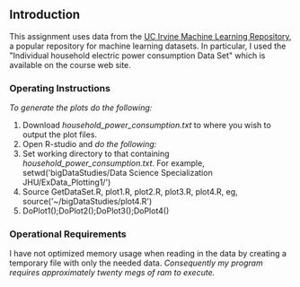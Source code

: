 ## Introduction

This assignment uses data from
the <a href="http://archive.ics.uci.edu/ml/">UC Irvine Machine
Learning Repository</a>, a popular repository for machine learning
datasets. In particular, I used the "Individual household
electric power consumption Data Set" which is available on
the course web site.

### Operating Instructions
*To generate the plots do the following:*

1. Download *household\_power\_consumption.txt* to where you wish to output the plot files.
2. Open R-studio and *do the following:*
3. Set working directory to that containing *household\_power\_consumption.txt*. For example,
setwd('bigDataStudies/Data Science Specialization JHU/ExData_Plotting1/')
4. Source GetDataSet.R, plot1.R, plot2.R, plot3.R, 
   plot4.R, eg,  source('~/bigDataStudies/plot4.R')
5. DoPlot1();DoPlot2();DoPlot3();DoPlot4()


### Operational Requirements
I have not optimized memory usage when reading
in the data by creating a temporary file with only the needed data. *Consequently my program requires approximately twenty megs of ram to execute.*
